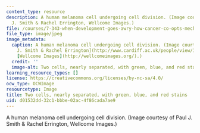 ```yaml
---
content_type: resource
description: A human melanoma cell undergoing cell division. (Image courtesy of Paul
  J. Smith & Rachel Errington, Wellcome Images.)
file: /courses/7-343-when-development-goes-awry-how-cancer-co-opts-mechanisms-of-embryogensis-fall-2009/d01532dd32c1bbbe02ac4f86cada7ae9_7-343f09-th.jpg
file_type: image/jpeg
image_metadata:
  caption: A human melanoma cell undergoing cell division. (Image courtesy of [Paul
    J. Smith & Rachel Errington](http://www.cardiff.ac.uk/people/view/123035-errington-rachel),
    [Wellcome Images](http://wellcomeimages.org/).)
  credit: ''
  image-alt: Two cells, nearly separated, with green, blue, and red stains.
learning_resource_types: []
license: https://creativecommons.org/licenses/by-nc-sa/4.0/
ocw_type: OCWImage
resourcetype: Image
title: Two cells, nearly separated, with green, blue, and red stains
uid: d01532dd-32c1-bbbe-02ac-4f86cada7ae9
---
```

A human melanoma cell undergoing cell division. (Image courtesy of Paul J. Smith & Rachel Errington, Wellcome Images.)